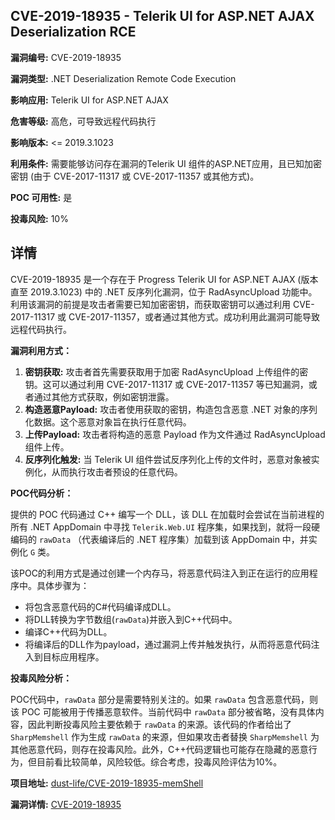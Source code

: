 ## CVE-2019-18935 - Telerik UI for ASP.NET AJAX Deserialization RCE

**漏洞编号:** CVE-2019-18935

**漏洞类型:** .NET Deserialization Remote Code Execution

**影响应用:** Telerik UI for ASP.NET AJAX

**危害等级:** 高危，可导致远程代码执行

**影响版本:** <= 2019.3.1023

**利用条件:** 需要能够访问存在漏洞的Telerik UI 组件的ASP.NET应用，且已知加密密钥 (由于 CVE-2017-11317 或 CVE-2017-11357 或其他方式)。

**POC 可用性:** 是

**投毒风险:** 10%

## 详情

CVE-2019-18935 是一个存在于 Progress Telerik UI for ASP.NET AJAX (版本直至 2019.3.1023) 中的 .NET 反序列化漏洞，位于 RadAsyncUpload 功能中。利用该漏洞的前提是攻击者需要已知加密密钥，而获取密钥可以通过利用 CVE-2017-11317 或 CVE-2017-11357，或者通过其他方式。成功利用此漏洞可能导致远程代码执行。

**漏洞利用方式：**

1.  **密钥获取:** 攻击者首先需要获取用于加密 RadAsyncUpload 上传组件的密钥。这可以通过利用 CVE-2017-11317 或 CVE-2017-11357 等已知漏洞，或者通过其他方式获取，例如密钥泄露。
2.  **构造恶意Payload:**  攻击者使用获取的密钥，构造包含恶意 .NET 对象的序列化数据。这个恶意对象旨在执行任意代码。
3.  **上传Payload:**  攻击者将构造的恶意 Payload 作为文件通过 RadAsyncUpload 组件上传。
4.  **反序列化触发:**  当 Telerik UI 组件尝试反序列化上传的文件时，恶意对象被实例化，从而执行攻击者预设的任意代码。

**POC代码分析：**

提供的 POC 代码通过 C++ 编写一个 DLL，该 DLL 在加载时会尝试在当前进程的所有 .NET AppDomain 中寻找 `Telerik.Web.UI` 程序集，如果找到，就将一段硬编码的 `rawData` （代表编译后的 .NET 程序集）加载到该 AppDomain 中，并实例化 `G` 类。

该POC的利用方式是通过创建一个内存马，将恶意代码注入到正在运行的应用程序中。具体步骤为：

*   将包含恶意代码的C#代码编译成DLL。
*   将DLL转换为字节数组(`rawData`)并嵌入到C++代码中。
*   编译C++代码为DLL。
*   将编译后的DLL作为payload，通过漏洞上传并触发执行，从而将恶意代码注入到目标应用程序。

**投毒风险分析：**

POC代码中，`rawData` 部分是需要特别关注的。如果 `rawData` 包含恶意代码，则该 POC 可能被用于传播恶意软件。当前代码中 `rawData` 部分被省略，没有具体内容，因此判断投毒风险主要依赖于 `rawData` 的来源。该代码的作者给出了 `SharpMemshell` 作为生成 `rawData` 的来源，但如果攻击者替换 `SharpMemshell` 为其他恶意代码，则存在投毒风险。此外，C++代码逻辑也可能存在隐藏的恶意行为，但目前看比较简单，风险较低。综合考虑，投毒风险评估为10%。

**项目地址:** [dust-life/CVE-2019-18935-memShell](https://github.com/dust-life/CVE-2019-18935-memShell)

**漏洞详情:** [CVE-2019-18935](https://nvd.nist.gov/vuln/detail/CVE-2019-18935)